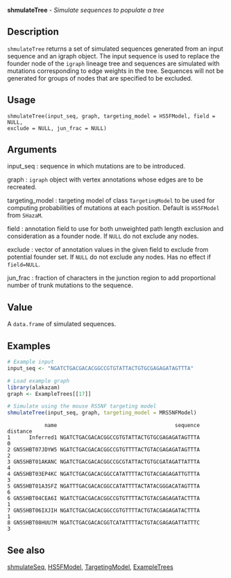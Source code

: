 





**shmulateTree** - *Simulate sequences to populate a tree*

Description
--------------------

`shmulateTree` returns a set of simulated sequences generated from an input sequence and an
igraph object. The input sequence is used to replace the founder node of the `igraph` lineage
tree and sequences are simulated with mutations corresponding to edge weights in the tree.
Sequences will not be generated for groups of nodes that are specified to be excluded.


Usage
--------------------
```
shmulateTree(input_seq, graph, targeting_model = HS5FModel, field = NULL,
exclude = NULL, jun_frac = NULL)
```

Arguments
-------------------

input_seq
:   sequence in which mutations are to be introduced.

graph
:   `igraph` object with vertex annotations whose edges are to be recreated.

targeting_model
:   targeting model of class `TargetingModel` to be used for 
computing probabilities of mutations at each position. Default is
`HS5FModel` from `SHazaM`.

field
:   annotation field to use for both unweighted path length exclusion and
consideration as a founder node. If `NULL` do not exclude any nodes.

exclude
:   vector of annotation values in the given field to exclude from potential
founder set. If `NULL` do not exclude any nodes. Has no effect if `field=NULL`.

jun_frac
:   fraction of characters in the junction region to add proportional number
of trunk mutations to the sequence.



Value
-------------------

A `data.frame` of simulated sequences.



Examples
-------------------

```R
# Example input
input_seq <- "NGATCTGACGACACGGCCGTGTATTACTGTGCGAGAGATAGTTTA"

# Load example graph
library(alakazam)
graph <- ExampleTrees[[17]]

# Simulate using the mouse RS5NF targeting model
shmulateTree(input_seq, graph, targeting_model = MRS5NFModel)
```


```
            name                                      sequence distance
1      Inferred1 NGATCTGACGACACGGCCGTGTATTACTGTGCGAGAGATAGTTTA        0
2 GN5SHBT07JDYW5 NGATCTGACGACACGGCCGTGTTTTACTGTACGAGAGATAGTTTA        2
3 GN5SHBT01AKANC NGATCTGACGACACGGCCGCGTATTACTGTGCGATAGATTATTTA        4
4 GN5SHBT03EP4KC NGATCTGACGACACGGCCATATTTTACTGTACGAGAGATTGTTTA        3
5 GN5SHBT01A3SFZ NGATTTGACGACACGGCCATATTTTACTATACGGGACATAGTTTA        6
6 GN5SHBT04CEA6I NGATCTGACGACACGGCCGTGTTTTACTGTACGAGAGATACTTTA        1
7 GN5SHBT06IXJIH NGATCTGACGACACGGCCGTGTTTTACTGTACGAGAGATACTTTA        1
8 GN5SHBT08HUU7M NGATCTGACGACACGGTCATATTTTACTGTACGAGAGATTATTTC        3

```



See also
-------------------

[shmulateSeq](shmulateSeq.md), [HS5FModel](HS5FModel.md), [TargetingModel](TargetingModel-class.md), [ExampleTrees](http://www.inside-r.org/packages/cran/alakazam/docs/ExampleTrees)



